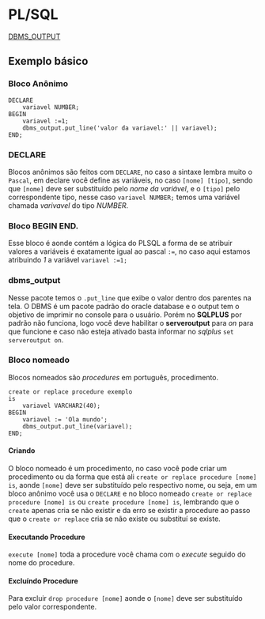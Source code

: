 # PL/SQL
[DBMS_OUTPUT](https://docs.oracle.com/database/121/ARPLS/d_output.htm#ARPLS036)

## Exemplo básico

### Bloco Anônimo
    DECLARE
        variavel NUMBER;
    BEGIN
        variavel :=1;
        dbms_output.put_line('valor da variavel:' || variavel);
    END;

### DECLARE
Blocos anônimos são feitos com `DECLARE`, no caso a sintaxe lembra muito o `Pascal`, em declare você define as variáveis, no caso `[nome] [tipo]`, sendo que `[nome]` deve ser substituído pelo *nome da variável*, e o `[tipo]` pelo correspondente tipo, nesse caso `variavel NUMBER;` temos uma variável chamada *varivavel* do tipo *NUMBER*.

### Bloco BEGIN END.
Esse bloco é aonde contém a lógica do PLSQL a forma de se atribuir valores a variáveis é exatamente igual ao pascal `:=`, no caso aqui estamos atribuindo *1* a variável `variavel :=1;`

### dbms_output
Nesse pacote temos o `.put_line` que exibe o valor dentro dos parentes na tela. O DBMS é um pacote padrão do oracle database e o output tem o objetivo de imprimir no console para o usuário. Porém no **SQLPLUS** por padrão não funciona, logo você deve habilitar o **serveroutput** para *on* para que funcione e caso não esteja ativado basta informar no *sqlplus* `set serveroutput on`.

### Bloco nomeado
Blocos nomeados são *procedures* em português, procedimento.

    create or replace procedure exemplo
    is
        variavel VARCHAR2(40);
    BEGIN
        variavel := 'Ola mundo';
        dbms_output.put_line(variavel);
    END;

#### Criando
O bloco nomeado é um procedimento, no caso você pode criar um procedimento ou da forma que está ali `create or replace procedure [nome] is`, aonde `[nome]` deve ser substituído pelo respectivo nome, ou seja, em um bloco anônimo você usa o `DECLARE` e no bloco nomeado `create or replace procedure [nome] is` ou `create procedure [nome] is`, lembrando que o `create` apenas cria se não existir e da erro se existir a procedure ao passo que o `create or replace` cria se não existe ou substituí se existe.

#### Executando Procedure
`execute [nome]` toda a procedure você chama com o *execute* seguido do nome do procedure.

#### Excluíndo Procedure
Para excluir `drop procedure [nome]` aonde o `[nome]` deve ser substituído pelo valor correspondente.